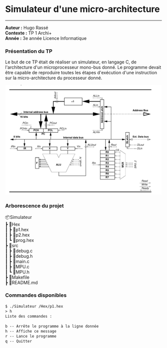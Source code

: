# Simulateur d'une micro-architecture

----

**Auteur :** Hugo Rassé  
**Contexte :** TP 1 Archi+  
**Année :** 3e année Licence Informatique  

### Présentation du TP

Le but de ce TP était de réaliser un simulateur, en langage C, de l'architecture d'un microprocesseur mono-bus donné. 
Le programme devait être capable de reproduire toutes les étapes d'exécution d'une instruction sur la micro-architecture du processeur donné.

<p style="text-align: center"><img src="fig.PNG"></p>

### Arborescence du projet

📦Simulateur  
 ┣ 📂Hex  
 ┃ ┣ 📜p1.hex  
 ┃ ┣ 📜p2.hex  
 ┃ ┗ 📜prog.hex  
 ┣ 📂src  
 ┃ ┣ 📜debug.c  
 ┃ ┣ 📜debug.h  
 ┃ ┣ 📜main.c  
 ┃ ┣ 📜MPU.c  
 ┃ ┗ 📜MPU.h  
 ┣ 📜Makefile  
 ┣ 📜README.md  


### Commandes disponibles

```
$ ./Simulateur /Hex/p1.hex
> h
Liste des commandes : 

b -- Arrête le programme à la ligne donnée
h -- Affiche ce message
r -- Lance le programme
q -- Quitter
```